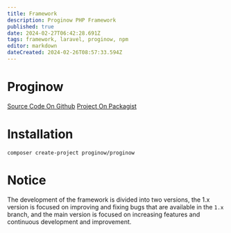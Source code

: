 ```yaml
---
title: Framework
description: Proginow PHP Framework
published: true
date: 2024-02-27T06:42:28.691Z
tags: framework, laravel, proginow, npm
editor: markdown
dateCreated: 2024-02-26T08:57:33.594Z
---
```


# Proginow
[Source Code On Github](https://github.com/proginow/proginow/)
[Project On Packagist](https://packagist.org/packages/proginow/proginow/)
# Installation
```
composer create-project proginow/proginow
```
# Notice
The development of the framework is divided into two versions, the 1.x version is focused on improving and fixing bugs that are available in the `1.x` branch, and the main version is focused on increasing features and continuous development and improvement.